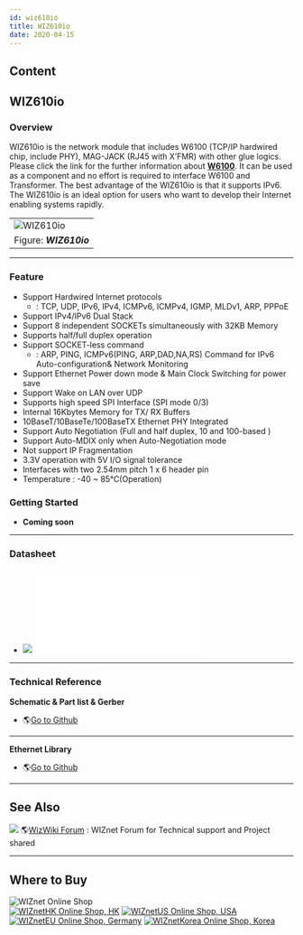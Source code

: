 ```yaml
---
id: wiz610io
title: WIZ610io
date: 2020-04-15
---
```



## Content
## WIZ610io

### Overview

WIZ610io is the network module that includes W6100 (TCP/IP hardwired
chip, include PHY), MAG-JACK (RJ45 with X’FMR) with other glue logics.
Please click the link for the further information about
**[W6100](/products/w5100S/start)**. It can be used as a component and
no effort is required to interface W6100 and Transformer. The best
advantage of the WIZ610io is that it supports IPv6. The WIZ610io is an
ideal option for users who want to develop their Internet enabling
systems rapidly.

|                                                   |
| ------------------------------------------------- |
| ![WIZ610io](/products/wiz610io/wiz610io_1.png%20) |
| Figure: ***WIZ610io***                            |

-----

### Feature

  - Support Hardwired Internet protocols
      - : TCP, UDP, IPv6, IPv4, ICMPv6, ICMPv4, IGMP, MLDv1, ARP, PPPoE
  - Support IPv4/IPv6 Dual Stack
  - Support 8 independent SOCKETs simultaneously with 32KB Memory
  - Supports half/full duplex operation
  - Support SOCKET-less command
      - : ARP, PING, ICMPv6(PING, ARP,DAD,NA,RS) Command for IPv6
        Auto-configuration& Network Monitoring
  - Support Ethernet Power down mode & Main Clock Switching for power
    save
  - Support Wake on LAN over UDP
  - Supports high speed SPI Interface (SPI mode 0/3)
  - Internal 16Kbytes Memory for TX/ RX Buffers
  - 10BaseT/10BaseTe/100BaseTX Ethernet PHY Integrated
  - Support Auto Negotiation (Full and half duplex, 10 and 100-based )
  - Support Auto-MDIX only when Auto-Negotiation mode
  - Not support IP Fragmentation
  - 3.3V operation with 5V I/O signal tolerance
  - Interfaces with two 2.54mm pitch 1 x 6 header pin
  - Temperature : -40 \~ 85℃(Operation)

### Getting Started

  - **Coming soon**

-----

### Datasheet

  - ![](/products/w5500/w5500_evb/icons/download.png)
    ![Download](/products/wiz610io/wiz610io_user_manual_v1.1.pdf) 

-----

### Technical Reference

**Schematic & Part list & Gerber**

  - 🌎[Go to
    Github](https://github.com/Wiznet/Hardware-Files-of-WIZnet/tree/master/05_Network_Module)

-----

**Ethernet Library**

  - 🌎[Go to Github](https://github.com/Wiznet/ioLibrary_Driver)

-----

## See Also

![](/products/w5500/w5500_evb/icons/link.png) 🌎[WizWiki
Forum](http://www.wizwiki.net/forum) : WIZnet Forum for Technical
support and Project shared

-----

## Where to Buy



![WIZnet Online Shop](/products/w5500/buynow.png)  
[![WIZnetHK Online Shop,
HK](/products/w5500/w5500_evb/icons/dollar.png)](https://www.wiznet.hk/en/network-module/91-wiz610io.html)
[![WIZnetUS Online Shop,
USA](/products/w5500/w5500_evb/icons/dollar.png)](http://www.shopwiznet.com/)
[![WIZnetEU Online Shop,
Germany](/products/w5500/w5500_evb/icons/european-euro.png)](http://shop.wiznet.eu/)
[![WIZnetKorea Online Shop,
Korea](/products/w5500/w5500_evb/icons/won.png)](http://shop.wiznet.co.kr/)
